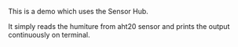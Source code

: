 This is a demo which uses the Sensor Hub.

It simply reads the humiture from aht20 sensor and prints the output continuously on terminal.
